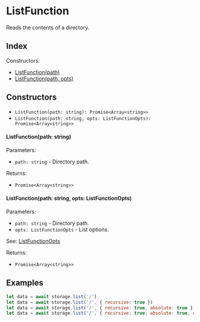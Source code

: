 
# ListFunction


Reads the contents of a directory.

## Index


Constructors:

- [ListFunction(path)](#listfunctionpath-string)
- [ListFunction(path, opts)](#listfunctionpath-string-opts-listfunctionopts)




## Constructors

- `ListFunction(path: string): Promise<Array<string>>`
- `ListFunction(path: string, opts: ListFunctionOpts): Promise<Array<string>>`


#### ListFunction(path: string)

Parameters:

- `path: string` - Directory path.



Returns:

- `Promise<Array<string>>`




#### ListFunction(path: string, opts: ListFunctionOpts)

Parameters:

- `path: string` - Directory path.
- `opts: ListFunctionOpts` - List options.

See: [ListFunctionOpts](ListFunctionOpts.md)

Returns:

- `Promise<Array<string>>`



## Examples

```js
let data = await storage.list('/')
let data = await storage.list('/', { recursive: true })
let data = await storage.list('/', { recursive: true, absolute: true })
let data = await storage.list('/', { recursive: true, absolute: true, concurrency: 10 })
```